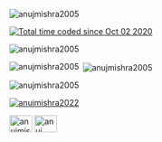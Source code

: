 
<p align="left"> <img src="https://komarev.com/ghpvc/?username=anujmishra2005&label=Profile%20views&color=0e75b6&style=flat" alt="anujmishra2005" /> </p> 

<a href="https://wakatime.com/@a4ceabdf-2dc5-47ba-b7f7-063983cd9f4c"><img src="https://wakatime.com/badge/user/a4ceabdf-2dc5-47ba-b7f7-063983cd9f4c.svg" alt="Total time coded since Oct 02 2020" /></a>



<p><img align="center" src="https://github-readme-streak-stats.herokuapp.com/?user=anujmishra2005&" alt="anujmishra2005" /></p>
<p><img align="left" src="https://github-readme-stats.vercel.app/api/top-langs?username=anujmishra2005&show_icons=true&locale=en&layout=compact" alt="anujmishra2005" /></p>
<p>&nbsp;<img align="center" src="https://github-readme-stats.vercel.app/api?username=anujmishra2005&show_icons=true&locale=en" alt="anujmishra2005" /></p>
<p><img align="center" src="https://github-profile-trophy.vercel.app/?username=anujmishra2005&theme=matrix" alt="anujmishra2005" /></p>

<p align="left"> <a href="https://twitter.com/anujmishra2022" target="blank"><img src="https://img.shields.io/twitter/follow/anujmishra2022?logo=twitter&style=for-the-badge" alt="anujmishra2022" /></a> </p>



<p align="left">
<a href="https://twitter.com/anujmishra2022" target="blank"><img align="center" src="https://raw.githubusercontent.com/rahuldkjain/github-profile-readme-generator/master/src/images/icons/Social/twitter.svg" alt="anujmishra2022" height="30" width="40" /></a>
<a href="https://linkedin.com/in/anuj mishra" target="blank"><img align="center" src="https://raw.githubusercontent.com/rahuldkjain/github-profile-readme-generator/master/src/images/icons/Social/linked-in-alt.svg" alt="anuj mishra" height="30" width="40" /></a>
</p>





